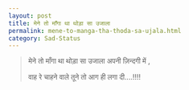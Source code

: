 ```yaml
---
layout: post
title: मेने तो माँगा था थोड़ा सा उजाला
permalink: mene-to-manga-tha-thoda-sa-ujala.html
category: Sad-Status
---
```

> मेने तो माँगा था थोड़ा सा उजाला अपनी ज़िन्दगी में ,
> 
> वाह रे चाहने वाले तूने तो आग ही लगा दी....!!!!